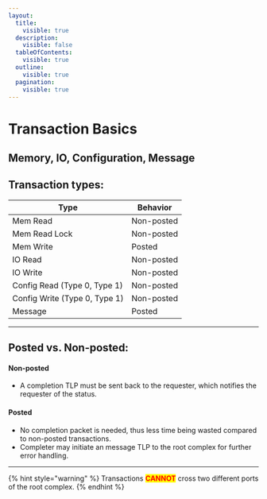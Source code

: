 ```yaml
---
layout:
  title:
    visible: true
  description:
    visible: false
  tableOfContents:
    visible: true
  outline:
    visible: true
  pagination:
    visible: true
---
```


# Transaction Basics

## Memory, IO, Configuration, Message

## Transaction types:

| Type                          | Behavior   |
| ----------------------------- | ---------- |
| Mem Read                      | Non-posted |
| Mem Read Lock                 | Non-posted |
| Mem Write                     | Posted     |
| IO Read                       | Non-posted |
| IO Write                      | Non-posted |
| Config Read (Type 0, Type 1)  | Non-posted |
| Config Write (Type 0, Type 1) | Non-posted |
| Message                       | Posted     |

***

## Posted vs. Non-posted:

#### Non-posted

* A completion TLP must be sent back to the requester, which notifies the requester of the status.

#### Posted

* No completion packet is needed, thus less time being wasted compared to non-posted transactions.
* Completer may initiate an message TLP to the root complex for further error handling.

***

{% hint style="warning" %}
Transactions <mark style="color:red;">**CANNOT**</mark> cross two different ports of the root complex.
{% endhint %}
